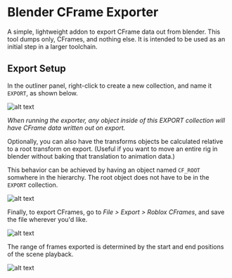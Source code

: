 # Blender CFrame Exporter
A simple, lightweight addon to export CFrame data out from blender. This tool dumps only, CFrames, and nothing else. It is intended to be used as an initial step in a larger toolchain.

## Export Setup
In the outliner panel, right-click to create a new collection, and name it `EXPORT`, as shown below.

![alt text](https://github.com/zoebasil/blender-cf-exporter/raw/master/readme_imgs/collection_2.png)

*When running the exporter, any object inside of this EXPORT collection will have CFrame data written out on export.*

Optionally, you can also have the transforms objects be calculated relative to a root transform on export. (Useful if you want to move an entire rig in blender without baking that translation to animation data.)

This behavior can be achieved by having an object named `CF_ROOT` somwhere in the hierarchy. The root object does not have to be in the `EXPORT` collection.

![alt text](https://github.com/zoebasil/blender-cf-exporter/raw/master/readme_imgs/root.png)

Finally, to export CFrames, go to *File > Export > Roblox CFrames*, and save the file wherever you'd like.

![alt text](https://github.com/zoebasil/blender-cf-exporter/raw/master/readme_imgs/export_dropdown.png)

The range of frames exported is determined by the start and end positions of the scene playback.

![alt text](https://github.com/zoebasil/blender-cf-exporter/raw/master/readme_imgs/start_end.png)
